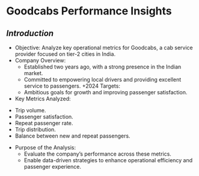 # **Goodcabs Performance Insights**

## *Introduction*
+ Objective: Analyze key operational metrics for Goodcabs, a cab service provider focused on tier-2 cities in India.
+ Company Overview:
  + Established two years ago, with a strong presence in the Indian market.
  + Committed to empowering local drivers and providing excellent service to passengers.
+2024 Targets:
  + Ambitious goals for growth and improving passenger satisfaction.
+ Key Metrics Analyzed:
- Trip volume.
- Passenger satisfaction.
- Repeat passenger rate.
- Trip distribution.
- Balance between new and repeat passengers.
+ Purpose of the Analysis:
  + Evaluate the company’s performance across these metrics.
  + Enable data-driven strategies to enhance operational efficiency and passenger experience.

